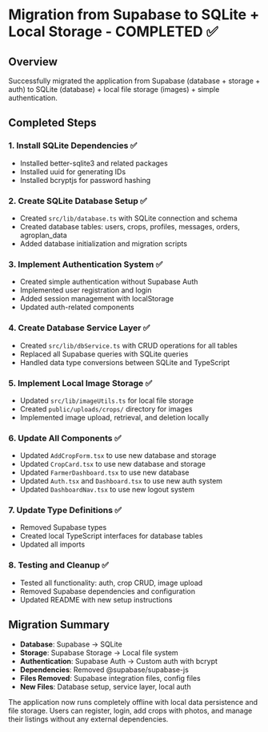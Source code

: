 # Migration from Supabase to SQLite + Local Storage - COMPLETED ✅

## Overview
Successfully migrated the application from Supabase (database + storage + auth) to SQLite (database) + local file storage (images) + simple authentication.

## Completed Steps

### 1. Install SQLite Dependencies ✅
- Installed better-sqlite3 and related packages
- Installed uuid for generating IDs
- Installed bcryptjs for password hashing

### 2. Create SQLite Database Setup ✅
- Created `src/lib/database.ts` with SQLite connection and schema
- Created database tables: users, crops, profiles, messages, orders, agroplan_data
- Added database initialization and migration scripts

### 3. Implement Authentication System ✅
- Created simple authentication without Supabase Auth
- Implemented user registration and login
- Added session management with localStorage
- Updated auth-related components

### 4. Create Database Service Layer ✅
- Created `src/lib/dbService.ts` with CRUD operations for all tables
- Replaced all Supabase queries with SQLite queries
- Handled data type conversions between SQLite and TypeScript

### 5. Implement Local Image Storage ✅
- Updated `src/lib/imageUtils.ts` for local file storage
- Created `public/uploads/crops/` directory for images
- Implemented image upload, retrieval, and deletion locally

### 6. Update All Components ✅
- Updated `AddCropForm.tsx` to use new database and storage
- Updated `CropCard.tsx` to use new database and storage
- Updated `FarmerDashboard.tsx` to use new database
- Updated `Auth.tsx` and `Dashboard.tsx` to use new auth system
- Updated `DashboardNav.tsx` to use new logout system

### 7. Update Type Definitions ✅
- Removed Supabase types
- Created local TypeScript interfaces for database tables
- Updated all imports

### 8. Testing and Cleanup ✅
- Tested all functionality: auth, crop CRUD, image upload
- Removed Supabase dependencies and configuration
- Updated README with new setup instructions

## Migration Summary

- **Database**: Supabase → SQLite
- **Storage**: Supabase Storage → Local file system
- **Authentication**: Supabase Auth → Custom auth with bcrypt
- **Dependencies**: Removed @supabase/supabase-js
- **Files Removed**: Supabase integration files, config files
- **New Files**: Database setup, service layer, local auth

The application now runs completely offline with local data persistence and file storage. Users can register, login, add crops with photos, and manage their listings without any external dependencies.
